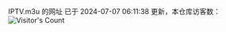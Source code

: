 IPTV.m3u 的网址 已于 2024-07-07 06:11:38 更新，本仓库访客数：![Visitor's Count](https://profile-counter.glitch.me/hero1898_tv/count.svg)
